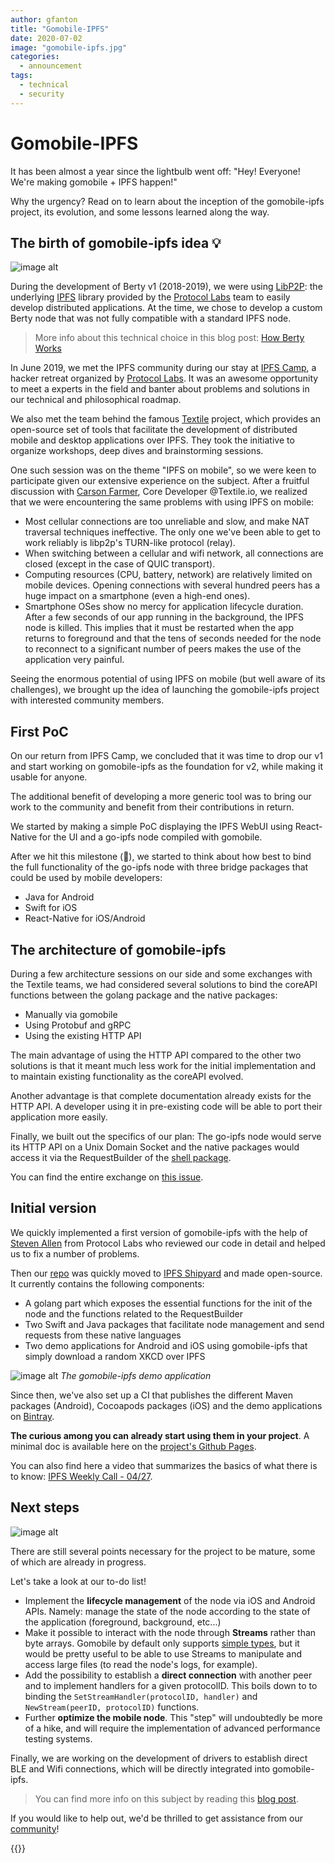 ```yaml
---
author: gfanton
title: "Gomobile-IPFS"
date: 2020-07-02
image: "gomobile-ipfs.jpg"
categories:
  - announcement
tags:
  - technical
  - security
---
```


# Gomobile-IPFS


It has been almost a year since the lightbulb went off: "Hey! Everyone! We're making gomobile + IPFS happen!"

Why the urgency? Read on to learn about the inception of the gomobile-ipfs project, its evolution, and some lessons learned along the way.

## The birth of gomobile-ipfs idea 💡

![image alt](https://media.giphy.com/media/5bkypk9C4AngZtAfE9/giphy.gif)

During the development of Berty v1 (2018-2019), we were using [LibP2P](https://libp2p.io/): the underlying [IPFS](https://ipfs.io/) library provided by the [Protocol Labs](https://protocol.ai/) team to easily develop distributed applications. At the time, we chose to develop a custom Berty node that was not fully compatible with a standard IPFS node.

> More info about this technical choice in this blog post: [How Berty Works](TODO)

In June 2019, we met the IPFS community during our stay at [IPFS Camp](https://berty.tech/blog/ipfs-camp/), a hacker retreat organized by [Protocol Labs](https://protocol.ai/). It was an awesome opportunity to meet a experts in the field and banter about problems and solutions in our technical and philosophical roadmap.

We also met the team behind the famous [Textile](https://textile.io) project, which provides an open-source set of tools that facilitate the development of distributed mobile and desktop applications over IPFS. They took the initiative to organize workshops, deep dives and brainstorming sessions.

One such session was on the theme "IPFS on mobile", so we were keen to participate given our extensive experience on the subject. After a fruitful discussion with [Carson Farmer](https://github.com/carsonfarmer), Core Developer @Textile.io, we realized that we were encountering the same problems with using IPFS on mobile:

- Most cellular connections are too unreliable and slow, and make NAT traversal techniques ineffective. The only one we've been able to get to work reliably is libp2p's TURN-like protocol (relay).
- When switching between a cellular and wifi network, all connections are closed (except in the case of QUIC transport).
- Computing resources (CPU, battery, network) are relatively limited on mobile devices. Opening connections with several hundred peers has a huge impact on a smartphone (even a high-end ones).
- Smartphone OSes show no mercy for application lifecycle duration. After a few seconds of our app running in the background, the IPFS node is killed. This implies that it must be restarted when the app returns to foreground and that the tens of seconds needed for the node to reconnect to a significant number of peers makes the use of the application very painful.

Seeing the enormous potential of using IPFS on mobile (but well aware of its challenges), we brought up the idea of launching the gomobile-ipfs project with interested community members.

## First PoC

On our return from IPFS Camp, we concluded that it was time to drop our v1 and start working on gomobile-ipfs as the foundation for v2, while making it usable for anyone.

The additional benefit of developing a more generic tool was to bring our work to the community and benefit from their contributions in return.

We started by making a simple PoC displaying the IPFS WebUI using React-Native for the UI and a go-ipfs node compiled with gomobile.

After we hit this milestone (🥳), we started to think about how best to bind the full functionality of the go-ipfs node with three bridge packages that could be used by mobile developers:

- Java for Android
- Swift for iOS
- React-Native for iOS/Android

## The architecture of gomobile-ipfs

During a few architecture sessions on our side and some exchanges with the Textile teams, we had considered several solutions to bind the coreAPI functions between the golang package and the native packages:

- Manually via gomobile
- Using Protobuf and gRPC
- Using the existing HTTP API

The main advantage of using the HTTP API compared to the other two solutions is that it meant much less work for the initial implementation and to maintain existing functionality as the coreAPI evolved.

Another advantage is that complete documentation already exists for the HTTP API. A developer using it in pre-existing code will be able to port their application more easily.

Finally, we built out the specifics of our plan: The go-ipfs node would serve its HTTP API on a Unix Domain Socket and the native packages would access it via the RequestBuilder of the [shell package](https://godoc.org/github.com/ipfs/go-ipfs-api#RequestBuilder).

You can find the entire exchange on [this issue](https://github.com/ipfs-shipyard/gomobile-ipfs/issues/14).

## Initial version

We quickly implemented a first version of gomobile-ipfs with the help of [Steven Allen](https://github.com/Stebalien) from Protocol Labs who reviewed our code in detail and helped us to fix a number of problems.

Then our [repo](https://github.com/ipfs-shipyard/gomobile-ipfs) was quickly moved to [IPFS Shipyard](https://github.com/ipfs-shipyard) and made open-source. It currently contains the following components:

- A golang part which exposes the essential functions for the init of the node and the functions related to the RequestBuilder
- Two Swift and Java packages that facilitate node management and send requests from these native languages
- Two demo applications for Android and iOS using gomobile-ipfs that simply download a random XKCD over IPFS

![image alt](https://i.ibb.co/YWB3zTy/gomobile-ipfs-hufbbb43401e0c8d9e17583385642103fd-335201-970x0-resize-q100-lanczos.png) *The gomobile-ipfs demo application*

Since then, we've also set up a CI that publishes the different Maven packages (Android), Cocoapods packages (iOS) and the demo applications on [Bintray](https://bintray.com/berty).

**The curious among you can already start using them in your project**. A minimal doc is available here on the [project's Github Pages](https://ipfs-shipyard.github.io/gomobile-ipfs/).

You can also find here a video that summarizes the basics of what there is to know: [IPFS Weekly Call - 04/27](https://www.youtube.com/watch?v=6mhMQaULJQ0).

## Next steps

![image alt](https://media.giphy.com/media/3og0ICZh82LEsNjHoc/giphy.gif)

There are still several points necessary for the project to be mature, some of which are already in progress.

Let's take a look at our to-do list!

- Implement the **lifecycle management** of the node via iOS and Android APIs. Namely: manage the state of the node according to the state of the application (foreground, background, etc...)
- Make it possible to interact with the node through **Streams** rather than byte arrays. Gomobile by default only supports [simple types](https://godoc.org/golang.org/x/mobile/cmd/gobind#hdr-Type_restrictions), but it would be pretty useful to be able to use Streams to manipulate and access large files (to read the node's logs, for example).
- Add the possibility to establish a **direct connection** with another peer and to implement handlers for a given protocolID. This boils down to to binding the `SetStreamHandler(protocolID, handler)` and `NewStream(peerID, protocolID)` functions.
- Further **optimize the mobile node**. This "step" will undoubtedly be more of a hike, and will require the implementation of advanced performance testing systems.

Finally, we are working on the development of drivers to establish direct BLE and Wifi connections, which will be directly integrated into gomobile-ipfs.

> You can find more info on this subject by reading this [blog post](https://berty.tech/blog/bluetooth-low-energy/).

If you would like to help out, we'd be thrilled to get assistance from our [community](https://berty.tech/community)!


{{<tweet id="1276140407190179853">}}
